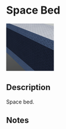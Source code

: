 # Space Bed

![Space Bed](../Cropped_Blocks/SciFi/Space_Bed.png)

## Description
<!-- Write a description for this block -->
Space bed.

## Notes
<!-- Any extra notes -->